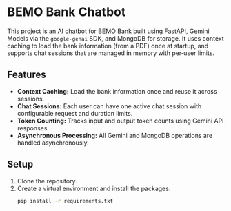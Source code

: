 # BEMO Bank Chatbot

This project is an AI chatbot for BEMO Bank built using FastAPI, Gemini Models via the `google-genai` SDK, and MongoDB for storage. It uses context caching to load the bank information (from a PDF) once at startup, and supports chat sessions that are managed in memory with per‑user limits.

## Features
- **Context Caching:** Load the bank information once and reuse it across sessions.
- **Chat Sessions:** Each user can have one active chat session with configurable request and duration limits.
- **Token Counting:** Tracks input and output token counts using Gemini API responses.
- **Asynchronous Processing:** All Gemini and MongoDB operations are handled asynchronously.

## Setup
1. Clone the repository.
2. Create a virtual environment and install the packages:
   ```bash
   pip install -r requirements.txt
